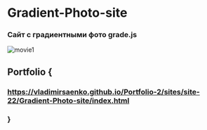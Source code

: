 # Gradient-Photo-site

### Сайт с градиентными фото grade.js

![movie1](https://user-images.githubusercontent.com/56477695/147710056-4663e0eb-7596-4293-b5cf-fd544e40a49b.jpg)

## Portfolio {

### https://vladimirsaenko.github.io/Portfolio-2/sites/site-22/Gradient-Photo-site/index.html

### }
